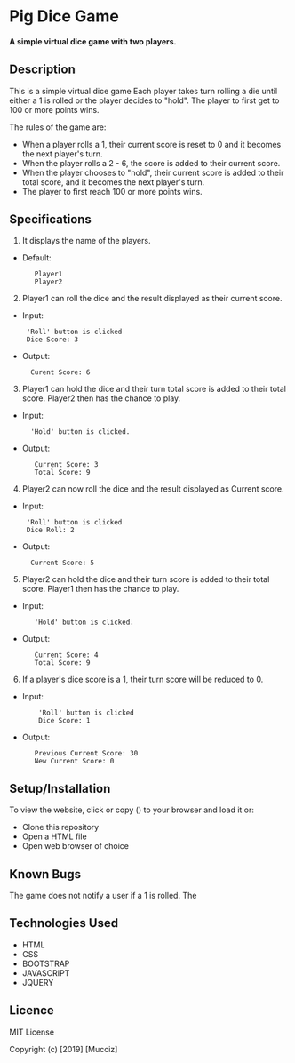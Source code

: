 # Pig Dice Game
#### A simple virtual dice game with two players.  

## Description
This is a simple virtual dice game Each player takes turn rolling a die until either a 1 is rolled or the player decides to "hold". The player to first get to 100 or more points wins.

The rules of the game are:
* When a player rolls a 1, their current score is reset to 0 and it becomes the next player's turn.
* When the player rolls a 2 - 6, the score is added to their current score.
* When the player chooses to "hold", their current score is added to their total score, and it becomes the next player's turn.
* The player to first reach 100 or more points wins.

## Specifications
1. It displays the name of the players.
* Default:

         Player1
         Player2

 2. Player1 can roll the dice and the result displayed as their current score.
 * Input:

        'Roll' button is clicked
        Dice Score: 3
 * Output:

         Curent Score: 6

3. Player1 can hold the dice and their turn total score is added to their total score. Player2 then has the chance to play.
 * Input:

         'Hold' button is clicked.
 * Output:

          Current Score: 3
          Total Score: 9

4. Player2 can now roll the dice and the result displayed as Current score.
 * Input:

        'Roll' button is clicked
        Dice Roll: 2
 * Output:

         Current Score: 5

5. Player2 can hold the dice and their turn score is added to their total score. Player1 then has the chance to play.
 * Input:

          'Hold' button is clicked.
 * Output:

          Current Score: 4
          Total Score: 9        

6. If a player's dice score is a 1, their turn score will be reduced to 0.
  * Input:

            'Roll' button is clicked
            Dice Score: 1
   * Output:

            Previous Current Score: 30
            New Current Score: 0



## Setup/Installation
To view the website, click or copy () to your browser and load it or:
* Clone this repository
* Open a HTML file
* Open web browser of choice

## Known Bugs
The game does not notify a user if a 1 is rolled.
The

## Technologies Used
* HTML
* CSS
* BOOTSTRAP
* JAVASCRIPT
* JQUERY

## Licence
MIT License

Copyright (c) [2019] [Mucciz]
